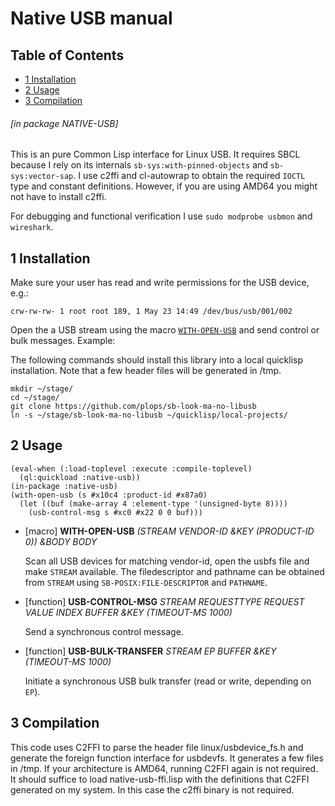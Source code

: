 <a id='x-28NATIVE-USB-3A-40NATIVE-USB-MANUAL-20MGL-PAX-3ASECTION-29'></a>

# Native USB manual

## Table of Contents

- [1 Installation][33d1]
- [2 Usage][4e5e]
- [3 Compilation][9722]

###### \[in package NATIVE-USB\]
This is an pure Common Lisp interface for Linux USB. It requires SBCL because I rely on its internals `sb-sys:with-pinned-objects` and `sb-sys:vector-sap`. I use c2ffi and cl-autowrap to obtain the required `IOCTL` type and constant definitions. However, if you are using AMD64 you might not have to install c2ffi.

For debugging and functional verification I use `sudo modprobe usbmon` and `wireshark`.

<a id='x-28NATIVE-USB-3A-40INSTALL-SEC-20MGL-PAX-3ASECTION-29'></a>

## 1 Installation

Make sure your user has read and write permissions for the USB device, e.g.:

```
crw-rw-rw- 1 root root 189, 1 May 23 14:49 /dev/bus/usb/001/002
```

Open the a USB stream using the macro [`WITH-OPEN-USB`][977e] and send control
or bulk messages. Example: 

The following commands should install this library into a local
quicklisp installation.  Note that a few header files will be
generated in /tmp.

```
mkdir ~/stage/
cd ~/stage/
git clone https://github.com/plops/sb-look-ma-no-libusb
ln -s ~/stage/sb-look-ma-no-libusb ~/quicklisp/local-projects/
```


<a id='x-28NATIVE-USB-3A-40USAGE-SEC-20MGL-PAX-3ASECTION-29'></a>

## 2 Usage

```common-lisp
(eval-when (:load-toplevel :execute :compile-toplevel)
  (ql:quickload :native-usb))
(in-package :native-usb)
(with-open-usb (s #x10c4 :product-id #x87a0)
  (let ((buf (make-array 4 :element-type '(unsigned-byte 8))))
    (usb-control-msg s #xc0 #x22 0 0 buf)))
```


<a id='x-28NATIVE-USB-3AWITH-OPEN-USB-20-28MGL-PAX-3AMACRO-29-29'></a>

- [macro] **WITH-OPEN-USB** *(STREAM VENDOR-ID &KEY (PRODUCT-ID 0)) &BODY BODY*

    Scan all USB devices for matching vendor-id, open the usbfs file
    and make `STREAM` available. The filedescriptor and pathname can be
    obtained from `STREAM` using `SB-POSIX:FILE-DESCRIPTOR` and `PATHNAME`.

<a id='x-28NATIVE-USB-3AUSB-CONTROL-MSG-20FUNCTION-29'></a>

- [function] **USB-CONTROL-MSG** *STREAM REQUESTTYPE REQUEST VALUE INDEX BUFFER &KEY (TIMEOUT-MS 1000)*

    Send a synchronous control message.

<a id='x-28NATIVE-USB-3AUSB-BULK-TRANSFER-20FUNCTION-29'></a>

- [function] **USB-BULK-TRANSFER** *STREAM EP BUFFER &KEY (TIMEOUT-MS 1000)*

    Initiate a synchronous USB bulk transfer (read or write, depending on `EP`).

<a id='x-28NATIVE-USB-3A-40COMPILATION-SEC-20MGL-PAX-3ASECTION-29'></a>

## 3 Compilation

This code uses C2FFI to parse the header file linux/usbdevice\_fs.h
and generate the foreign function interface for usbdevfs. It
generates a few files in /tmp. If your architecture is AMD64,
running C2FFI again is not required. It should suffice to load
native-usb-ffi.lisp with the definitions that C2FFI generated on my
system. In this case the c2ffi binary is not required.

  [33d1]: #x-28NATIVE-USB-3A-40INSTALL-SEC-20MGL-PAX-3ASECTION-29 "Installation"
  [4e5e]: #x-28NATIVE-USB-3A-40USAGE-SEC-20MGL-PAX-3ASECTION-29 "Usage"
  [9722]: #x-28NATIVE-USB-3A-40COMPILATION-SEC-20MGL-PAX-3ASECTION-29 "Compilation"
  [977e]: #x-28NATIVE-USB-3AWITH-OPEN-USB-20-28MGL-PAX-3AMACRO-29-29 "(NATIVE-USB:WITH-OPEN-USB (MGL-PAX:MACRO))"
